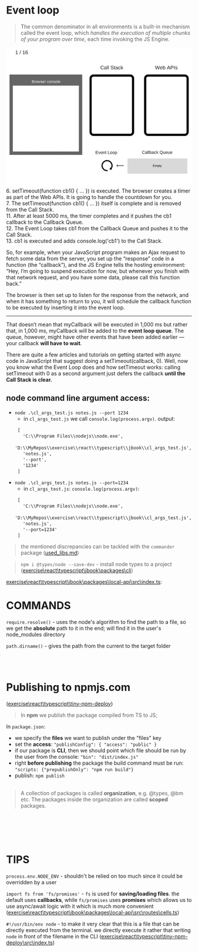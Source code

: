 # Event loop

> The common denominator in all environments is a built-in mechanism called the event loop, which _handles the execution of multiple chunks of your program over time_, each time invoking the JS Engine.  

![Process steps](event_loop.gif)
6. setTimeout(function cb1() { ... }) is executed. The browser creates a timer as part of the Web APIs. It is going to handle the countdown for you.  
7. The setTimeout(function cb1() { ... }) itself is complete and is removed from the Call Stack.  
11. After at least 5000 ms, the timer completes and it pushes the cb1 callback to the Callback Queue.  
12. The Event Loop takes cb1 from the Callback Queue and pushes it to the Call Stack.  
13. cb1 is executed and adds console.log('cb1') to the Call Stack.






So, for example, when your JavaScript program makes an Ajax request to fetch some data from the server, you set up the “response” code in a function (the “callback”), and the JS Engine tells the hosting environment:
“Hey, I’m going to suspend execution for now, but whenever you finish with that network request, and you have some data, please call this function back.”

The browser is then set up to listen for the response from the network, and when it has something to return to you, it will schedule the callback function to be executed by inserting it into the event loop.

---

That doesn’t mean that myCallback will be executed in 1,000 ms but rather that, in 1,000 ms, myCallback will be added to the **event loop queue**. The queue, however, might have other events that have been added earlier — your callback **will have to wait**.

There are quite a few articles and tutorials on getting started with async code in JavaScript that suggest doing a setTimeout(callback, 0). Well, now you know what the Event Loop does and how setTimeout works: calling setTimeout with 0 as a second argument just defers the callback **until the Call Stack is clear.**

## node command line argument access:
- `node .\cl_args_test.js notes.js --port 1234`
  - in `cl_args_test.js` we call `console.log(process.argv)`. output:
   ```
    [
      'C:\\Program Files\\nodejs\\node.exe',
      'D:\\MyRepos\\exercise\\react\\typescript\\jbook\\cl_args_test.js',
      'notes.js',
      '--port',
      '1234'
    ]
   ```  
- `node .\cl_args_test.js notes.js --port=1234`
  - in `cl_args_test.js`: `console.log(process.argv)`:
   ```
    [
      'C:\\Program Files\\nodejs\\node.exe',
      'D:\\MyRepos\\exercise\\react\\typescript\\jbook\\cl_args_test.js',
      'notes.js',
      '--port=1234'
    ]
   ```  
> the mentioned discrepancies can be tackled with the `commander` package ([used_libs.md](used_libs.md))  


> `npm i @types/node --save-dev` - install node types to a project ([exercise\react\typescript\jbook\packages\cli](..%5Creact%5Ctypescript%5Cjbook%5Cpackages%5Ccli))


[exercise\react\typescript\jbook\packages\local-api\src\index.ts](..%5Creact%5Ctypescript%5Cjbook%5Cpackages%5Clocal-api%5Csrc%5Cindex.ts):


# COMMANDS

`require.resolve()` - uses the node's algorithm to find the path to a file, so we get the **absolute** path to it in the end; will find it in the user's node_modules directory

`path.dirname()` - gives the path from the current to the target folder  

<br/><br/>


# Publishing to npmjs.com
([exercise\react\typescript\tiny-npm-deploy](..%5Creact%5Ctypescript%5Ctiny-npm-deploy))
> In **npm** we publish the package compiled from TS to JS;  

In `package.json`:
- we specify the **files** we want to publish under the "files" key  
- set the **access**: `"publishConfig": { "access": "public" }`
- if our package is **CLI**, then we should point which file should be run by the user from the console: `"bin": "dist/index.js"`
- right **before publishing** the package the build command must be run: `"scripts: {"prepublishOnly": "npm run build"}`
- publish: `npm publish`
<br/><br/>

> A collection of packages is called **organization**, e.g. @types, @bm etc. The packages inside the organization are called **scoped** packages. 

<br/><br/><br/><br/>



# TIPS

`process.env.NODE_ENV` - shouldn't be relied on too much since it could be overridden by a user

`import fs from 'fs/promises'` - `fs` is used for **saving/loading files**. the default uses **callbacks**, while `fs/promises` uses **promises** which allows us to use async/await logic with it which is much more convenient ([exercise\react\typescript\jbook\packages\local-api\src\routes\cells.ts](..%5Creact%5Ctypescript%5Cjbook%5Cpackages%5Clocal-api%5Csrc%5Croutes%5Ccells.ts))

`#!/usr/bin/env node` - to make it very clear that this is a file that can be directly executed from the terminal. we directly execute it rather that writing `node` in front of the filename in the CLI ([exercise\react\typescript\tiny-npm-deploy\src\index.ts](..%5Creact%5Ctypescript%5Ctiny-npm-deploy%5Csrc%5Cindex.ts))
